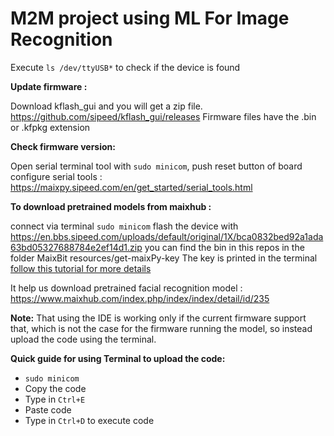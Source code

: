 # M2M project using ML For Image Recognition

Execute `ls /dev/ttyUSB*` to check if the device is found

**Update firmware :**

Download kflash_gui and you will get a zip file.
https://github.com/sipeed/kflash_gui/releases
Firmware files have the .bin or .kfpkg extension

**Check firmware version:**

Open serial terminal tool with `sudo minicom`, push reset button of board
configure serial tools : https://maixpy.sipeed.com/en/get_started/serial_tools.html


**To download pretrained models from maixhub :**

connect via terminal `sudo minicom`
flash the device with https://en.bbs.sipeed.com/uploads/default/original/1X/bca0832bed92a1ada63bd05327688784e2ef14d1.zip
you can find the bin in this repos in the folder MaixBit resources/get-maixPy-key
The key is printed in the terminal
[follow this tutorial for more details](https://blog.sipeed.com/p/1338.html)

It help us download pretrained facial recognition model : https://www.maixhub.com/index.php/index/index/detail/id/235

**Note:** 
That using the IDE is working only if the current firmware support that, which is not the case for the firmware running the model, so instead upload the code using the terminal.

**Quick guide for using Terminal to upload the code:**
- `sudo minicom`
-   Copy the code
-   Type in `Ctrl+E`
-   Paste code
-   Type in `Ctrl+D` to execute code
